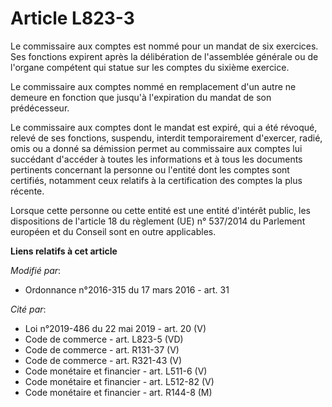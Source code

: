 # Article L823-3

Le commissaire aux comptes est nommé pour un mandat de six exercices. Ses fonctions expirent après la délibération de
l'assemblée générale ou de l'organe compétent qui statue sur les comptes du sixième exercice.

Le commissaire aux comptes nommé en remplacement d'un autre ne demeure en fonction que jusqu'à l'expiration du mandat de son
prédécesseur.

Le commissaire aux comptes dont le mandat est expiré, qui a été révoqué, relevé de ses fonctions, suspendu, interdit
temporairement d'exercer, radié, omis ou a donné sa démission permet au commissaire aux comptes lui succédant d'accéder à
toutes les informations et à tous les documents pertinents concernant la personne ou l'entité dont les comptes sont
certifiés, notamment ceux relatifs à la certification des comptes la plus récente.

Lorsque cette personne ou cette entité est une entité d'intérêt public, les dispositions de l'article 18 du règlement (UE) n°
537/2014 du Parlement européen et du Conseil sont en outre applicables.

**Liens relatifs à cet article**

_Modifié par_:

  - Ordonnance n°2016-315 du 17 mars 2016 - art. 31

_Cité par_:

  - Loi n°2019-486 du 22 mai 2019 - art. 20 (V)
  - Code de commerce - art. L823-5 (VD)
  - Code de commerce - art. R131-37 (V)
  - Code de commerce - art. R321-43 (V)
  - Code monétaire et financier - art. L511-6 (V)
  - Code monétaire et financier - art. L512-82 (V)
  - Code monétaire et financier - art. R144-8 (M)
